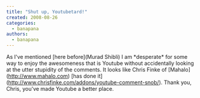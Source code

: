 ```yaml
---
title: "Shut up, Youtubetard!"
created: 2008-08-26
categories: 
  - banapana
authors: 
  - banapana
---
```


As I've mentioned \[here before\](Murad Shibli) I am \*desperate\* for some way to enjoy the awesomeness that is Youtube without accidentally looking at the utter stupidity of the comments. It looks like Chris Finke of \[Mahalo\](http://www.mahalo.com) \[has done it\](http://www.chrisfinke.com/addons/youtube-comment-snob/). Thank you, Chris, you've made Youtube a better place.
